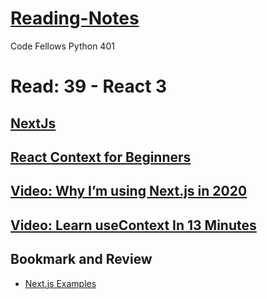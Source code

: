 # [Reading-Notes](https://alsosteve.github.io/reading-notes/)
Code Fellows Python 401

# Read: 39 - React 3

## [NextJs](https://nextjs.org/learn/basics/getting-started)

## [React Context for Beginners](https://www.freecodecamp.org/news/react-context-for-beginners/)

## [Video: Why I’m using Next.js in 2020](https://www.youtube.com/watch?v=rtgbaKBhdkk)

## [Video: Learn useContext In 13 Minutes](https://www.youtube.com/watch?v=5LrDIWkK_Bc)

## Bookmark and Review
- [Next.js Examples](https://github.com/vercel/next.js/tree/canary/examples)